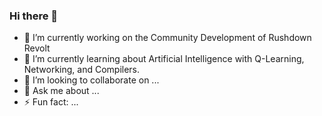### Hi there 👋
- 🔭 I’m currently working on the Community Development of Rushdown Revolt
- 🌱 I’m currently learning about Artificial Intelligence with Q-Learning, Networking, and Compilers.
- 👯 I’m looking to collaborate on ...
- 💬 Ask me about ...
- ⚡ Fun fact: ...

<!--
**ljdzed/ljdzed** is a ✨ _special_ ✨ repository because its `README.md` (this file) appears on your GitHub profile.

Here are some ideas to get you started:

- 🔭 I’m currently working on ...
- 🌱 I’m currently learning ...
- 👯 I’m looking to collaborate on ...
- 🤔 I’m looking for help with ...
- 💬 Ask me about ...
- 📫 How to reach me: ...
- 😄 Pronouns: ...
- ⚡ Fun fact: ...
-->
